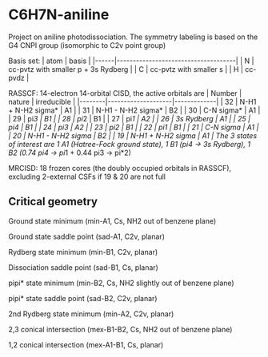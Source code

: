 # C6H7N-aniline
Project on aniline photodissociation. The symmetry labeling is based on the G4 CNPI group (isomorphic to C2v point group)

Basis set:
| atom |               basis                 |
|------|-------------------------------------|
|  N   | cc-pvtz with smaller p + 3s Rydberg |
|  C   |       cc-pvtz with smaller s        |
|  H   |              cc-pvdz                |

RASSCF: 14-electron 14-orbital CISD, the active orbitals are
| Number |       nature       | irreducible |
|--------|--------------------|-------------|
|   32   | N-H1 + N-H2 sigma* |     A1      |
|   31   | N-H1 - N-H2 sigma* |     B2      |
|   30   |     C-N sigma*     |     A1      |
|   29   |       pi*3         |     B1      |
|   28   |       pi*2         |     B1      |
|   27   |       pi*1         |     A2      |
|   26   |    3s Rydberg      |     A1      |
|   25   |        pi4         |     B1      |
|   24   |        pi3         |     A2      |
|   23   |        pi2         |     B1      |
|   22   |        pi1         |     B1      |
|   21   |     C-N sigma      |     A1      |
|   20   | N-H1 - N-H2 sigma  |     B2      |
|   19   | N-H1 + N-H2 sigma  |     A1      |
The 3 states of interest are 1 A1 (Hatree-Fock ground state), 1 B1 (pi4 -> 3s Rydberg), 1 B2 (0.74 pi4 -> pi*1 + 0.44 pi3 -> pi\*2)

MRCISD: 18 frozen cores (the doubly occupied orbitals in RASSCF), excluding 2-external CSFs if 19 & 20 are not full

## Critical geometry
Ground state minimum (min-A1, Cs, NH2 out of benzene plane)

Ground state saddle point (sad-A1, C2v, planar)

Rydberg state minimum (min-B1, C2v, planar)

Dissociation saddle point (sad-B1, Cs, planar)

pipi* state minimum (min-B2, Cs, NH2 slightly out of benzene plane)

pipi* state saddle point (sad-B2, C2v, planar)

2nd Rydberg state minimum (min-A2, C2v, planar)

2,3 conical intersection (mex-B1-B2, Cs, NH2 out of benzene plane)

1,2 conical intersection (mex-A1-B1, Cs, planar)

